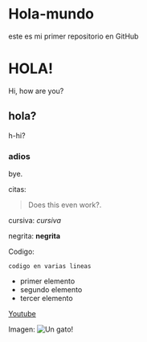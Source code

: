 # Hola-mundo
este es mi primer repositorio en GitHub


# HOLA!
Hi, how are you?
## hola?
h-hi?
### adios 
bye.

citas:

> Does this even work?.

cursiva:
*cursiva*

negrita:
**negrita**

Codigo:

```[Languaje]
codigo en varias lineas
```

* primer elemento
* segundo elemento
* tercer elemento

[Youtube](https://www.youtube.com/)

Imagen:
![Un gato!](https://plus.unsplash.com/premium_photo-1667030474693-6d0632f97029?q=80&w=1974&auto=format&fit=crop&ixlib=rb-4.0.3&ixid=M3wxMjA3fDB8MHxwaG90by1wYWdlfHx8fGVufDB8fHx8fA==)
